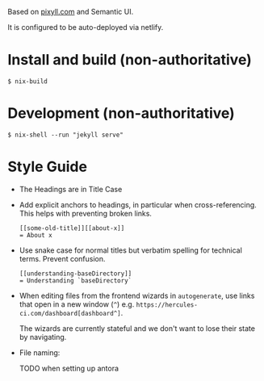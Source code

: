 Based on [pixyll.com](http://www.pixyll.com) and Semantic UI.

It is configured to be auto-deployed via netlify.


# Install and build (non-authoritative)

    $ nix-build

# Development (non-authoritative)

    $ nix-shell --run "jekyll serve"

# Style Guide

 - The Headings are in Title Case

 - Add explicit anchors to headings, in particular when cross-referencing.
   This helps with preventing broken links.

   ```
   [[some-old-title]][[about-x]]
   = About x
   ```

 - Use snake case for normal titles but verbatim spelling for technical terms.
   Prevent confusion.

   ```
   [[understanding-baseDirectory]]
   = Understanding `baseDirectory`
   ```

 - When editing files from the frontend wizards in `autogenerate`, use links
   that open in a new window (`^`) e.g. `https://hercules-ci.com/dashboard[dashboard^]`.

   The wizards are currently stateful and we don't want to lose their state by navigating.

 - File naming:

   TODO when setting up antora
